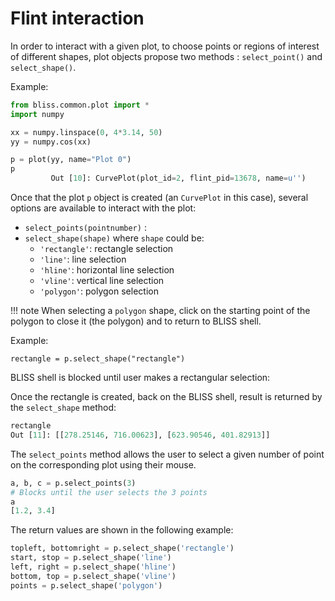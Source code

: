 # Flint interaction

In order to interact with a given plot, to choose points or regions of interest of different shapes, plot objects propose two methods : `select_point()` and `select_shape()`.

Example:

```python
from bliss.common.plot import *
import numpy

xx = numpy.linspace(0, 4*3.14, 50)
yy = numpy.cos(xx)

p = plot(yy, name="Plot 0")
p
         Out [10]: CurvePlot(plot_id=2, flint_pid=13678, name=u'')
```

Once that the plot `p` object is created (an `CurvePlot` in this case), several options are available to interact with the plot:

- ``select_points(pointnumber)`` : 
- ``select_shape(shape)`` where ``shape`` could be:
     - ``'rectangle'``: rectangle selection
     - ``'line'``: line selection
     - ``'hline'``: horizontal line selection
     - ``'vline'``: vertical line selection
     - ``'polygon'``: polygon selection

!!! note
     When selecting a ``polygon`` shape, click on the starting point of the polygon to close it (the polygon) and to return to BLISS shell.

Example:

`rectangle = p.select_shape("rectangle")`

BLISS shell is blocked until user makes a rectangular selection:

Once the rectangle is created, back on the BLISS shell, result is returned by the `select_shape` method:

```py
rectangle
Out [11]: [[278.25146, 716.00623], [623.90546, 401.82913]]
```

The ``select_points`` method allows the user to select a given number of point
on the corresponding plot using their mouse.

```python
a, b, c = p.select_points(3)
# Blocks until the user selects the 3 points
a
[1.2, 3.4]
```

The return values are shown in the following example:

```python
topleft, bottomright = p.select_shape('rectangle')
start, stop = p.select_shape('line')
left, right = p.select_shape('hline')
bottom, top = p.select_shape('vline')
points = p.select_shape('polygon')
```


